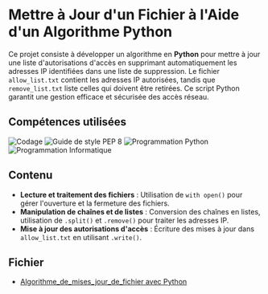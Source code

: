 # Mettre à Jour d'un Fichier à l'Aide d'un Algorithme Python

Ce projet consiste à développer un algorithme en **Python** pour mettre à jour une liste d'autorisations d'accès en supprimant automatiquement les adresses IP identifiées dans une liste de suppression. Le fichier `allow_list.txt` contient les adresses IP autorisées, tandis que `remove_list.txt` liste celles qui doivent être retirées. Ce script Python garantit une gestion efficace et sécurisée des accès réseau.

## Compétences utilisées

![Codage](https://img.shields.io/badge/-Codage-blue?style=for-the-badge) 
![Guide de style PEP 8](https://img.shields.io/badge/-Guide%20de%20Style%20PEP%208-lightgrey?style=for-the-badge) 
![Programmation Python](https://img.shields.io/badge/-Programmation%20Python-green?style=for-the-badge) 
![Programmation Informatique](https://img.shields.io/badge/-Programmation%20Informatique-blueviolet?style=for-the-badge)

## Contenu

- **Lecture et traitement des fichiers** : Utilisation de `with open()` pour gérer l'ouverture et la fermeture des fichiers.
- **Manipulation de chaînes et de listes** : Conversion des chaînes en listes, utilisation de `.split()` et `.remove()` pour traiter les adresses IP.
- **Mise à jour des autorisations d'accès** : Écriture des mises à jour dans `allow_list.txt` en utilisant `.write()`.

## Fichier

- [Algorithme_de_mises_jour_de_fichier avec Python](https://github.com/na-elle/Algorithme_de_mises_jour_de_fichiers_Python/blob/90703af784dd15040a5b6154b3e8e3b8440307ac/Mettre%20%C3%A0%20jour%20un%20fichier%20%C3%A0%20l'aide%20d'un%20algorithme%20Python.pdf)
